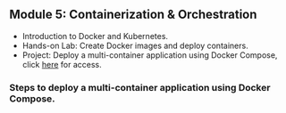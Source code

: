 ## **Module 5: Containerization & Orchestration**

- Introduction to Docker and Kubernetes.
- Hands-on Lab: Create Docker images and deploy containers.
- Project: Deploy a multi-container application using Docker Compose, click [here](./phase-2/module5/module5.md) for access.

### Steps to deploy a multi-container application using Docker Compose.
